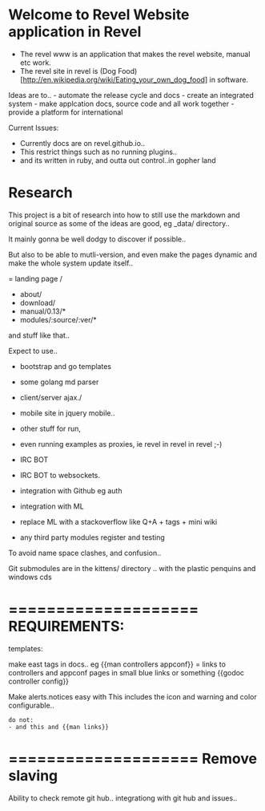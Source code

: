 # Welcome to Revel Website application in Revel

- The revel www is an application that makes the revel website, manual etc work.
- The revel site in revel is (Dog Food)[http://en.wikipedia.org/wiki/Eating_your_own_dog_food] in software. 


Ideas are to..
    - automate the release cycle and docs
    - create an integrated system
    - make applcation docs, source code and all work together
    - provide a platform for international

Current Issues:
- Currently docs are on revel.github.io..
- This restrict things such as no running plugins.. 
- and its written in ruby, and outta out control..in gopher land


Research
=============
This project is a bit of research into
how to still use the markdown and original source
as some of the ideas are good, eg _data/ directory..

It mainly gonna be well dodgy to discover if possible..

But also to be able to mutli-version, and even make the pages dynamic
and make the whole system update itself..

= landing page /
- about/
- download/
- manual/0.13/*
- modules/:source/:ver/*

and stuff like that..

Expect to use..
- bootstrap and go templates
- some golang md parser
- client/server ajax./

- mobile site in jquery mobile..
- other stuff for run, 
- even running examples as proxies, ie revel in revel in revel ;-)

- IRC BOT
- IRC BOT to websockets.
- integration with Github eg auth
- integration with ML
- replace ML with a stackoverflow like Q+A + tags + mini wiki

- any third party modules register and testing


To avoid name space clashes, and confusion..

Git submodules are in the kittens/ directory 
.. with the plastic penquins and windows cds




====================
REQUIREMENTS:
====================

templates:

make east tags in docs..
 eg 
{{man controllers appconf}}
  = links to controllers and appconf pages in small blue links or something
{{godoc controller config}}

Make alerts.notices easy with
This includes the icon and warning and color configurable..

```alert-important Simple mistake
do not:
- and this and {{man links}}
```

====================
Remove slaving
====================
Ability to check remote git hub..
integrationg with git hub and issues..



    